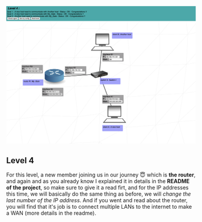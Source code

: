 <img width="1149" alt="Level 4" src="https://github.com/iimyzf/NetPractice/blob/main/4th%20Level/level4.png">

## Level 4

  For this level, a new member joining us in our journey 😇 which is **the router**, and again and as you already know I explained it in details in the **README of the project**, so make sure to give it a read firt, and for the IP addresses this time, we will basically do the same thing as before, we will *change the last number of the IP address*. And if you went and read about the router, you will find that it's job is to connect multiple LANs to the internet to make a WAN (more details in the readme).
